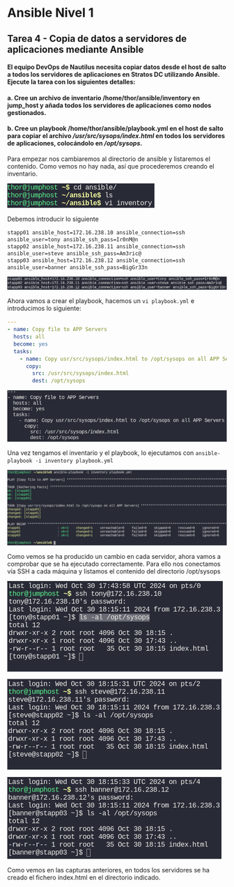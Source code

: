 # Ansible Nivel 1

## Tarea 4 - Copia de datos a servidores de aplicaciones mediante Ansible

#### El equipo DevOps de Nautilus necesita copiar datos desde el host de salto a todos los servidores de aplicaciones en Stratos DC utilizando Ansible. Ejecute la tarea con los siguientes detalles:

#### a. Cree un archivo de inventario /home/thor/ansible/inventory en jump_host y añada todos los servidores de aplicaciones como nodos gestionados.

#### b. Cree un playbook /home/thor/ansible/playbook.yml en el host de salto para copiar el archivo */usr/src/sysops/index.html* en todos los servidores de aplicaciones, colocándolo en */opt/sysops*.

Para empezar nos cambiaremos al directorio de ansible y listaremos el contenido. Como vemos no hay nada, así que procederemos creando el inventario.

![Cambiar de directorio, listar contenido y crear inventario](/img/ANSIBLE/AnsibleL01/Task04_01_cd_ls_vi.png)

Debemos introducir lo siguiente

```
stapp01 ansible_host=172.16.238.10 ansible_connection=ssh ansible_user=tony ansible_ssh_pass=Ir0nM@n
stapp02 ansible_host=172.16.238.11 ansible_connection=ssh ansible_user=steve ansible_ssh_pass=Am3ric@
stapp03 ansible_host=172.16.238.12 ansible_connection=ssh ansible_user=banner ansible_ssh_pass=BigGr33n
```

![Inventario](/img/ANSIBLE/AnsibleL01/Task04_02_inventory.png)

Ahora vamos a crear el playbook, hacemos un `vi playbook.yml` e introducimos lo siguiente:

```yaml
---
- name: Copy file to APP Servers
  hosts: all
  become: yes
  tasks:
    - name: Copy usr/src/sysops/index.html to /opt/sysops on all APP Servers
      copy:
        src: /usr/src/sysops/index.html
        dest: /opt/sysops
```

![Playbook](/img/ANSIBLE/AnsibleL01/Task04_03_playbook.png)

Una vez tengamos el inventario y el playbook, lo ejecutamos con `ansible-playbook -i inventory playbook.yml`

![Ejecutar playbook](/img/ANSIBLE/AnsibleL01/Task04_04_play_playbook.png)

Como vemos se ha producido un cambio en cada servidor, ahora vamos a comprobar que se ha ejecutado correctamente. Para ello nos conectamos vía SSH a cada máquina y listamos el contenido del directorio /opt/sysops

![SSH stapp01 y comprobación](/img/ANSIBLE/AnsibleL01/Task04_05_ssh_stapp01.png)

![SSH stapp02 y comprobación](/img/ANSIBLE/AnsibleL01/Task04_06_ssh_stapp02.png)

![SSH stapp03 y comprobación](/img/ANSIBLE/AnsibleL01/Task04_07_ssh_stapp03.png)

Como vemos en las capturas anteriores, en todos los servidores se ha creado el fichero index.html en el directorio indicado.